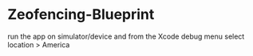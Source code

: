 # Zeofencing-Blueprint

run the app on simulator/device and from the Xcode debug menu select location > America
